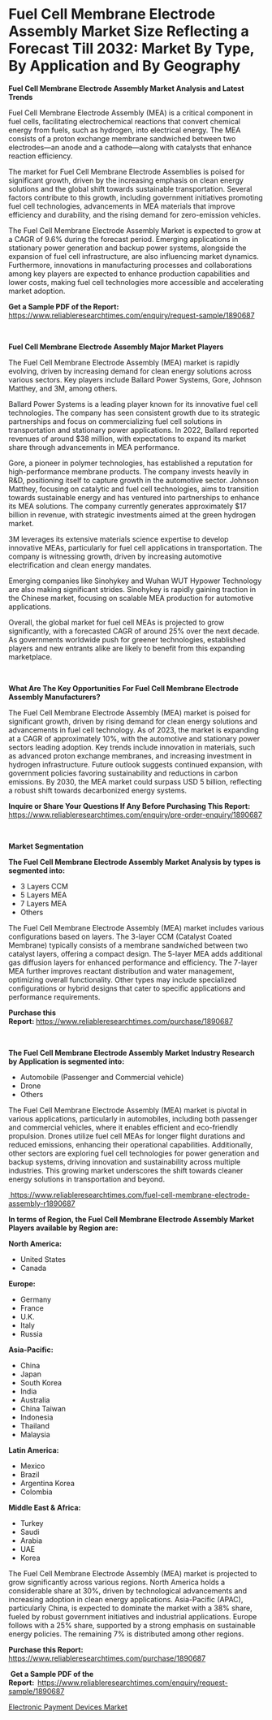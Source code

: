 <p><h1>Fuel Cell Membrane Electrode Assembly Market Size Reflecting a Forecast Till 2032: Market By Type, By Application and By Geography</h1></p><p><strong>Fuel Cell Membrane Electrode Assembly Market Analysis and Latest Trends</strong></p>
<p><p>Fuel Cell Membrane Electrode Assembly (MEA) is a critical component in fuel cells, facilitating electrochemical reactions that convert chemical energy from fuels, such as hydrogen, into electrical energy. The MEA consists of a proton exchange membrane sandwiched between two electrodes—an anode and a cathode—along with catalysts that enhance reaction efficiency. </p><p>The market for Fuel Cell Membrane Electrode Assemblies is poised for significant growth, driven by the increasing emphasis on clean energy solutions and the global shift towards sustainable transportation. Several factors contribute to this growth, including government initiatives promoting fuel cell technologies, advancements in MEA materials that improve efficiency and durability, and the rising demand for zero-emission vehicles. </p><p>The Fuel Cell Membrane Electrode Assembly Market is expected to grow at a CAGR of 9.6% during the forecast period. Emerging applications in stationary power generation and backup power systems, alongside the expansion of fuel cell infrastructure, are also influencing market dynamics. Furthermore, innovations in manufacturing processes and collaborations among key players are expected to enhance production capabilities and lower costs, making fuel cell technologies more accessible and accelerating market adoption.</p></p>
<p><strong>Get a Sample PDF of the Report:&nbsp;</strong> <a href="https://www.reliableresearchtimes.com/enquiry/request-sample/1890687?utm_campaign=2389&utm_medium=2&utm_source=Github&utm_content=ia&utm_term=11022025&utm_id=fuel-cell-membrane-electrode-assembly">https://www.reliableresearchtimes.com/enquiry/request-sample/1890687</a></p>
<p>&nbsp;</p>
<p><strong>Fuel Cell Membrane Electrode Assembly Major Market Players</strong></p>
<p><p>The Fuel Cell Membrane Electrode Assembly (MEA) market is rapidly evolving, driven by increasing demand for clean energy solutions across various sectors. Key players include Ballard Power Systems, Gore, Johnson Matthey, and 3M, among others.</p><p>Ballard Power Systems is a leading player known for its innovative fuel cell technologies. The company has seen consistent growth due to its strategic partnerships and focus on commercializing fuel cell solutions in transportation and stationary power applications. In 2022, Ballard reported revenues of around $38 million, with expectations to expand its market share through advancements in MEA performance.</p><p>Gore, a pioneer in polymer technologies, has established a reputation for high-performance membrane products. The company invests heavily in R&D, positioning itself to capture growth in the automotive sector. Johnson Matthey, focusing on catalytic and fuel cell technologies, aims to transition towards sustainable energy and has ventured into partnerships to enhance its MEA solutions. The company currently generates approximately $17 billion in revenue, with strategic investments aimed at the green hydrogen market.</p><p>3M leverages its extensive materials science expertise to develop innovative MEAs, particularly for fuel cell applications in transportation. The company is witnessing growth, driven by increasing automotive electrification and clean energy mandates.</p><p>Emerging companies like Sinohykey and Wuhan WUT Hypower Technology are also making significant strides. Sinohykey is rapidly gaining traction in the Chinese market, focusing on scalable MEA production for automotive applications.</p><p>Overall, the global market for fuel cell MEAs is projected to grow significantly, with a forecasted CAGR of around 25% over the next decade. As governments worldwide push for greener technologies, established players and new entrants alike are likely to benefit from this expanding marketplace.</p></p>
<p>&nbsp;</p>
<p><strong>What Are The Key Opportunities For Fuel Cell Membrane Electrode Assembly Manufacturers?</strong></p>
<p><p>The Fuel Cell Membrane Electrode Assembly (MEA) market is poised for significant growth, driven by rising demand for clean energy solutions and advancements in fuel cell technology. As of 2023, the market is expanding at a CAGR of approximately 10%, with the automotive and stationary power sectors leading adoption. Key trends include innovation in materials, such as advanced proton exchange membranes, and increasing investment in hydrogen infrastructure. Future outlook suggests continued expansion, with government policies favoring sustainability and reductions in carbon emissions. By 2030, the MEA market could surpass USD 5 billion, reflecting a robust shift towards decarbonized energy systems.</p></p>
<p><strong>Inquire or Share Your Questions If Any Before Purchasing This Report:</strong> <a href="https://www.reliableresearchtimes.com/enquiry/pre-order-enquiry/1890687?utm_campaign=2389&utm_medium=2&utm_source=Github&utm_content=ia&utm_term=11022025&utm_id=fuel-cell-membrane-electrode-assembly">https://www.reliableresearchtimes.com/enquiry/pre-order-enquiry/1890687</a></p>
<p>&nbsp;</p>
<p><strong>Market Segmentation</strong></p>
<p><strong>The Fuel Cell Membrane Electrode Assembly Market Analysis by types is segmented into:</strong></p>
<p><ul><li>3 Layers CCM</li><li>5 Layers MEA</li><li>7 Layers MEA</li><li>Others</li></ul></p>
<p><p>The Fuel Cell Membrane Electrode Assembly (MEA) market includes various configurations based on layers. The 3-layer CCM (Catalyst Coated Membrane) typically consists of a membrane sandwiched between two catalyst layers, offering a compact design. The 5-layer MEA adds additional gas diffusion layers for enhanced performance and efficiency. The 7-layer MEA further improves reactant distribution and water management, optimizing overall functionality. Other types may include specialized configurations or hybrid designs that cater to specific applications and performance requirements.</p></p>
<p><strong>Purchase this Report:&nbsp;</strong><a href="https://www.reliableresearchtimes.com/purchase/1890687?utm_campaign=2389&utm_medium=2&utm_source=Github&utm_content=ia&utm_term=11022025&utm_id=fuel-cell-membrane-electrode-assembly">https://www.reliableresearchtimes.com/purchase/1890687</a></p>
<p>&nbsp;</p>
<p><strong>The Fuel Cell Membrane Electrode Assembly Market Industry Research by Application is segmented into:</strong></p>
<p><ul><li>Automobile (Passenger and Commercial vehicle)</li><li>Drone</li><li>Others</li></ul></p>
<p><p>The Fuel Cell Membrane Electrode Assembly (MEA) market is pivotal in various applications, particularly in automobiles, including both passenger and commercial vehicles, where it enables efficient and eco-friendly propulsion. Drones utilize fuel cell MEAs for longer flight durations and reduced emissions, enhancing their operational capabilities. Additionally, other sectors are exploring fuel cell technologies for power generation and backup systems, driving innovation and sustainability across multiple industries. This growing market underscores the shift towards cleaner energy solutions in transportation and beyond.</p></p>
<p><a href="https://www.reliableresearchtimes.com/fuel-cell-membrane-electrode-assembly-r1890687?utm_campaign=2389&utm_medium=2&utm_source=Github&utm_content=ia&utm_term=11022025&utm_id=fuel-cell-membrane-electrode-assembly">&nbsp;https://www.reliableresearchtimes.com/fuel-cell-membrane-electrode-assembly-r1890687</a></p>
<p><strong>In terms of Region, the Fuel Cell Membrane Electrode Assembly Market Players available by Region are:</strong></p>
<p>
    <p> <strong> North America: </strong>
        <ul>
            <li>United States</li>
            <li>Canada</li>
        </ul>
        </p> 
    <p> <strong> Europe: </strong>
        <ul>
            <li>Germany</li>
            <li>France</li>
            <li>U.K.</li>
            <li>Italy</li>
            <li>Russia</li>
        </ul>
        </p> 
    <p> <strong> Asia-Pacific: </strong>
        <ul>
            <li>China</li>
            <li>Japan</li>
            <li>South Korea</li>
            <li>India</li>
            <li>Australia</li>
            <li>China Taiwan</li>
            <li>Indonesia</li>
            <li>Thailand</li>
            <li>Malaysia</li>
        </ul>
        </p> 
    <p> <strong> Latin America: </strong>
        <ul>
            <li>Mexico</li>
            <li>Brazil</li>
            <li>Argentina Korea</li>
            <li>Colombia</li>
        </ul>
        </p> 
    <p> <strong> Middle East & Africa: </strong>
        <ul>
            <li>Turkey</li>
            <li>Saudi</li>
            <li>Arabia</li>
            <li>UAE</li>
            <li>Korea</li>
        </ul>
    </p>
    </p>
<p><p>The Fuel Cell Membrane Electrode Assembly (MEA) market is projected to grow significantly across various regions. North America holds a considerable share at 30%, driven by technological advancements and increasing adoption in clean energy applications. Asia-Pacific (APAC), particularly China, is expected to dominate the market with a 38% share, fueled by robust government initiatives and industrial applications. Europe follows with a 25% share, supported by a strong emphasis on sustainable energy policies. The remaining 7% is distributed among other regions.</p></p>
<p><strong>Purchase this Report: </strong><a href="https://www.reliableresearchtimes.com/purchase/1890687?utm_campaign=2389&utm_medium=2&utm_source=Github&utm_content=ia&utm_term=11022025&utm_id=fuel-cell-membrane-electrode-assembly">https://www.reliableresearchtimes.com/purchase/1890687</a></p>
<p>&nbsp;<strong>Get a Sample PDF of the Report:&nbsp;&nbsp;</strong><a href="https://www.reliableresearchtimes.com/enquiry/request-sample/1890687?utm_campaign=2389&utm_medium=2&utm_source=Github&utm_content=ia&utm_term=11022025&utm_id=fuel-cell-membrane-electrode-assembly">https://www.reliableresearchtimes.com/enquiry/request-sample/1890687</a></p>
<p><strong></strong></p>
<p><p><a href="https://github.com/cheryjhonson/Market-Research-Report-List-1/blob/main/electronic-payment-devices-market.md?utm_campaign=2389&utm_medium=2&utm_source=Github&utm_content=ia&utm_term=11022025&utm_id=fuel-cell-membrane-electrode-assembly">Electronic Payment Devices Market</a></p></p>